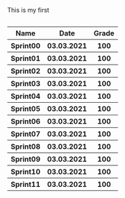 <head>
<p>This is my first</p>
</head>

<body>
    <table width="100%" border="0" cellpadding="4" align="left">  
        <tr>
            <th>Name</th>
            <th>Date</th>
            <th>Grade</th>
        </tr>
        <tr>
            <th>Sprint00</th>
            <th>03.03.2021</th>
            <th>100</th>
        </tr>
        <tr>
            <th>Sprint01</th>
            <th>03.03.2021</th>
            <th>100</th>
        </tr>
        <tr>
            <th>Sprint02</th>
            <th>03.03.2021</th>
            <th>100</th>
        </tr>
        <tr>
            <th>Sprint03</th>
            <th>03.03.2021</th>
            <th>100</th>
        </tr>
        <tr>
            <th>Sprint04</th>
            <th>03.03.2021</th>
            <th>100</th>
        </tr>
        <tr>
            <th>Sprint05</th>
            <th>03.03.2021</th>
            <th>100</th>
        </tr>
        <tr>
            <th>Sprint06</th>
            <th>03.03.2021</th>
            <th>100</th>
        </tr>
        <tr>
            <th>Sprint07</th>
            <th>03.03.2021</th>
            <th>100</th>
        </tr>
        <tr>
            <th>Sprint08</th>
            <th>03.03.2021</th>
            <th>100</th>
        </tr>
        <tr>
            <th>Sprint09</th>
            <th>03.03.2021</th>
            <th>100</th>
        </tr>
        <tr>
            <th>Sprint10</th>
            <th>03.03.2021</th>
            <th>100</th>
        </tr>
        <tr>
            <th>Sprint11</th>
            <th>03.03.2021</th>
            <th>100</th>
        </tr>
    </table>
</body>